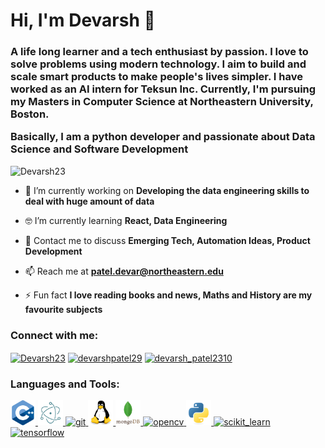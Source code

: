 
<h1>Hi, I'm Devarsh 👋</h1>
<h3>A life long learner and a tech enthusiast by passion. I love to solve problems using modern technology. I aim to build and scale smart products to make people's lives simpler. I have worked as an AI intern for Teksun Inc. Currently, I'm pursuing my Masters in Computer Science at Northeastern University, Boston.


Basically, I am a python developer and passionate about Data Science and Software Development</h3>

<p align="left"> <img src="https://komarev.com/ghpvc/?username=Devarsh23&label=Profile%20views&color=0e75b6&style=flat" alt="Devarsh23" /> </p>

- 🔭 I’m currently working on **Developing the data engineering skills to deal with huge amount of data**

- 🤓 I’m currently learning **React, Data Engineering**

- 💬 Contact me to discuss **Emerging Tech, Automation Ideas, Product Development**

- 📫 Reach me at **patel.devar@northeastern.edu**

- ⚡ Fun fact **I love reading books and news, Maths and History are my favourite subjects**

<h3 align="left">Connect with me:</h3>
<p align="left">
<a href="https://twitter.com/Devarsh_patel23" target="blank"><img align="center" src="https://cdn.jsdelivr.net/npm/simple-icons@3.0.1/icons/twitter.svg" alt="Devarsh23" height="30" width="40" /></a>
<a href="https://www.linkedin.com/in/devarshpatel29/" target="blank"><img align="center" src="https://cdn.jsdelivr.net/npm/simple-icons@3.0.1/icons/linkedin.svg" alt="devarshpatel29" height="30" width="40" /></a>
<a href="https://www.instagram.com/devarsh_patel2310/" target="blank"><img align="center" src="https://cdn.jsdelivr.net/npm/simple-icons@3.0.1/icons/instagram.svg" alt="devarsh_patel2310" height="30" width="40" /></a>
</p>

<h3 align="left">Languages and Tools:</h3>
<p align="left"> <a href="https://www.w3schools.com/cpp/" target="_blank"> <img src="https://raw.githubusercontent.com/devicons/devicon/master/icons/cplusplus/cplusplus-original.svg" alt="cplusplus" width="40" height="40"/> </a> <a href="https://www.electronjs.org" target="_blank"> <img src="https://raw.githubusercontent.com/devicons/devicon/master/icons/electron/electron-original.svg" alt="electron" width="40" height="40"/> </a> <a href="https://git-scm.com/" target="_blank"> <img src="https://www.vectorlogo.zone/logos/git-scm/git-scm-icon.svg" alt="git" width="40" height="40"/> </a> <a href="https://www.linux.org/" target="_blank"> <img src="https://raw.githubusercontent.com/devicons/devicon/master/icons/linux/linux-original.svg" alt="linux" width="40" height="40"/> </a> <a href="https://www.mongodb.com/" target="_blank"> <img src="https://raw.githubusercontent.com/devicons/devicon/master/icons/mongodb/mongodb-original-wordmark.svg" alt="mongodb" width="40" height="40"/> </a> <a href="https://opencv.org/" target="_blank"> <img src="https://www.vectorlogo.zone/logos/opencv/opencv-icon.svg" alt="opencv" width="40" height="40"/> </a> <a href="https://www.python.org" target="_blank"> <img src="https://raw.githubusercontent.com/devicons/devicon/master/icons/python/python-original.svg" alt="python" width="40" height="40"/> </a> <a href="https://scikit-learn.org/" target="_blank"> <img src="https://upload.wikimedia.org/wikipedia/commons/0/05/Scikit_learn_logo_small.svg" alt="scikit_learn" width="40" height="40"/> </a> <a href="https://www.tensorflow.org" target="_blank"> <img src="https://www.vectorlogo.zone/logos/tensorflow/tensorflow-icon.svg" alt="tensorflow" width="40" height="40"/> </a> </p>

